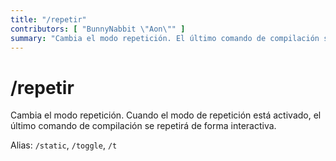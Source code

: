 ```yaml
---
title: "/repetir"
contributors: [ "BunnyNabbit \"Aon\"" ]
summary: "Cambia el modo repetición. El último comando de compilación se repetirá interactivamente."
---
```


# /repetir

Cambia el modo repetición. Cuando el modo de repetición está activado, el último comando de compilación se repetirá de forma interactiva.

Alias: `/static`, `/toggle`, `/t`
